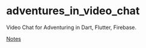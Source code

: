 # adventures_in_video_chat

Video Chat for Adventuring in Dart, Flutter, Firebase.

[Notes](https://docs.google.com/document/d/1lbLOlqVEiXH73_k9RAhEa6OuNnIFHjJixLyGKolbjKg/edit?usp=sharing)
